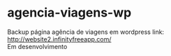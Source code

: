 # agencia-viagens-wp
Backup página agência de viagens em wordpress    link: http://website2.infinityfreeapp.com/ <br>
Em desenvolvimento
